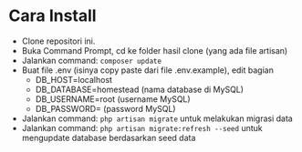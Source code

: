 <h1> Cara Install </h1>
<ul>
<li>Clone repositori ini.</li>

<li>Buka Command Prompt, cd ke folder hasil clone (yang ada file artisan)</li>
<li>Jalankan command: <code>composer update</code></li>
<li>
Buat file .env (isinya copy paste dari file .env.example), edit bagian 
<ul>
<li>DB_HOST=localhost</li>
<li>DB_DATABASE=homestead (nama database di MySQL) </li>
<li>DB_USERNAME=root (username MySQL) </li>
<li>DB_PASSWORD= (password MySQL) </li>
</ul>
</li>
<li>Jalankan command: <code>php artisan migrate</code> untuk melakukan migrasi data</li>
<li>Jalankan command: <code>php artisan migrate:refresh --seed</code> untuk mengupdate database berdasarkan seed data </li>
</ul>
